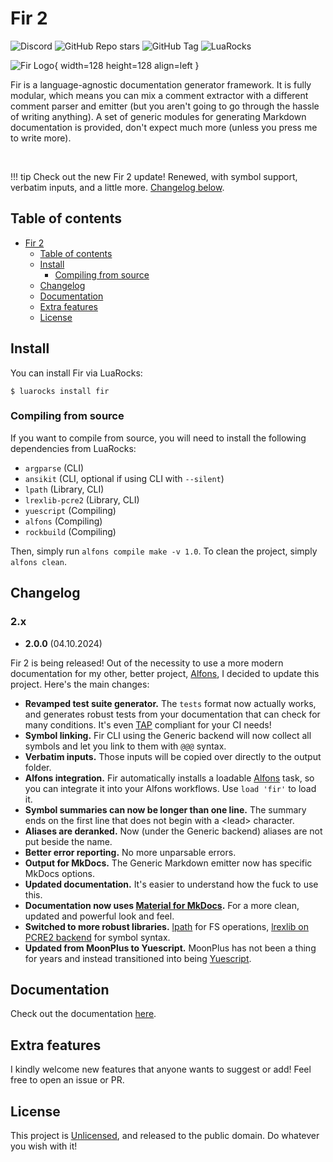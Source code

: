 # Fir 2

![Discord](https://img.shields.io/discord/454435414044966913?style=for-the-badge&logo=discord)
![GitHub Repo stars](https://img.shields.io/github/stars/daelvn/fir?style=for-the-badge&logo=github)
![GitHub Tag](https://img.shields.io/github/v/tag/daelvn/fir?style=for-the-badge&logo=github)
![LuaRocks](https://img.shields.io/luarocks/v/daelvn/fir?style=for-the-badge&logo=lua)

![Fir Logo](/fir/fir-logo.png){ width=128 height=128 align=left }

Fir is a language-agnostic documentation generator framework. It is fully modular, which means you can mix a comment extractor with a different comment parser and emitter (but you aren't going to go through the hassle of writing anything). A set of generic modules for generating Markdown documentation is provided, don't expect much more (unless you press me to write more).

<br/>

!!! tip
    Check out the new Fir 2 update! Renewed, with symbol support, verbatim inputs, and a little more. [Changelog below](#2).

## Table of contents

<!--toc:start-->
- [Fir 2](#Fir-2)
  - [Table of contents](#Table-of-contents)
  - [Install](#Install)
    - [Compiling from source](#Compiling-from-source)
  - [Changelog](#Changelog)
  - [Documentation](#Documentation)
  - [Extra features](#Extra-features)
  - [License](#License)
<!--toc:end-->

## Install

You can install Fir via LuaRocks:

```
$ luarocks install fir
```

### Compiling from source

If you want to compile from source, you will need to install the following dependencies from LuaRocks:
- `argparse` (CLI)
- `ansikit` (CLI, optional if using CLI with `--silent`)
- `lpath` (Library, CLI)
- `lrexlib-pcre2` (Library, CLI)
- `yuescript` (Compiling)
- `alfons` (Compiling)
- `rockbuild` (Compiling)

Then, simply run `alfons compile make -v 1.0`. To clean the project, simply `alfons clean`.

## Changelog

### 2.x

- **2.0.0** (04.10.2024)

Fir 2 is being released! Out of the necessity to use a more modern documentation for my other, better project, [Alfons](https://github.com/daelvn/alfons), I decided to update this project. Here's the main changes:

- **Revamped test suite generator.** The `tests` format now actually works, and generates robust tests from your documentation that can check for many conditions. It's even [TAP](https://testanything.org/tap-version-14-specification.html) compliant for your CI needs!
- **Symbol linking.** Fir CLI using the Generic backend will now collect all symbols and let you link to them with `@@@` syntax.
- **Verbatim inputs.** Those inputs will be copied over directly to the output folder.
- **Alfons integration.** Fir automatically installs a loadable [Alfons](https://github.com/daelvn/alfons) task, so you can integrate it into your Alfons workflows. Use `load 'fir'` to load it.
- **Symbol summaries can now be longer than one line.** The summary ends on the first line that does not begin with a \<lead> character.
- **Aliases are deranked.** Now (under the Generic backend) aliases are not put beside the name.
- **Better error reporting.** No more unparsable errors.
- **Output for MkDocs.** The Generic Markdown emitter now has specific MkDocs options.
- **Updated documentation.** It's easier to understand how the fuck to use this.
- **Documentation now uses [Material for MkDocs](https://squidfunk.github.io/mkdocs-material).** For a more clean, updated and powerful look and feel.
- **Switched to more robust libraries.** [lpath](https://github.com/starwing/lpath) for FS operations, [lrexlib on PCRE2 backend](https://github.com/rrthomas/lrexlib) for symbol syntax.
- **Updated from MoonPlus to Yuescript.** MoonPlus has not been a thing for years and instead transitioned into being [Yuescript](https://yuescript.org).

## Documentation

Check out the documentation [here](//daelvn.github.io/fir/).

## Extra features

I kindly welcome new features that anyone wants to suggest or add! Feel free to open an issue or PR.

## License

This project is [Unlicensed](LICENSE.md), and released to the public domain. Do whatever you wish with it!
